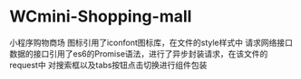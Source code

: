 # WCmini-Shopping-mall
小程序购物商场
图标引用了iconfont图标库，在文件的style样式中
请求网络接口数据的接口引用了es6的Promise语法，进行了异步封装请求，在该文件的request中
对搜索框以及tabs按钮点击切换进行组件包装
